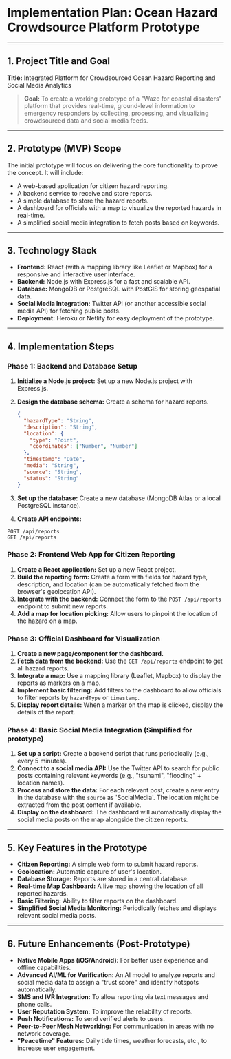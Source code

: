 # Implementation Plan: Ocean Hazard Crowdsource Platform Prototype

---

## 1. Project Title and Goal

**Title:** Integrated Platform for Crowdsourced Ocean Hazard Reporting and Social Media Analytics

> **Goal:** To create a working prototype of a "Waze for coastal disasters" platform that provides real-time, ground-level information to emergency responders by collecting, processing, and visualizing crowdsourced data and social media feeds.

---

## 2. Prototype (MVP) Scope

The initial prototype will focus on delivering the core functionality to prove the concept. It will include:

* A web-based application for citizen hazard reporting.
* A backend service to receive and store reports.
* A simple database to store the hazard reports.
* A dashboard for officials with a map to visualize the reported hazards in real-time.
* A simplified social media integration to fetch posts based on keywords.

---

## 3. Technology Stack

* **Frontend:** React (with a mapping library like Leaflet or Mapbox) for a responsive and interactive user interface.
* **Backend:** Node.js with Express.js for a fast and scalable API.
* **Database:** MongoDB or PostgreSQL with PostGIS for storing geospatial data.
* **Social Media Integration:** Twitter API (or another accessible social media API) for fetching public posts.
* **Deployment:** Heroku or Netlify for easy deployment of the prototype.

---

## 4. Implementation Steps

### Phase 1: Backend and Database Setup

1. **Initialize a Node.js project:** Set up a new Node.js project with Express.js.
2. **Design the database schema:** Create a schema for hazard reports.

    ```json
    {
      "hazardType": "String",
      "description": "String",
      "location": {
        "type": "Point",
        "coordinates": ["Number", "Number"]
      },
      "timestamp": "Date",
      "media": "String",
      "source": "String",
      "status": "String"
    }
    ```

3. **Set up the database:** Create a new database (MongoDB Atlas or a local PostgreSQL instance).
4. **Create API endpoints:**

```http
POST /api/reports
GET /api/reports
```

### Phase 2: Frontend Web App for Citizen Reporting

1. **Create a React application:** Set up a new React project.
2. **Build the reporting form:** Create a form with fields for hazard type, description, and location (can be automatically fetched from the browser's geolocation API).
3. **Integrate with the backend:** Connect the form to the `POST /api/reports` endpoint to submit new reports.
4. **Add a map for location picking:** Allow users to pinpoint the location of the hazard on a map.

### Phase 3: Official Dashboard for Visualization

1. **Create a new page/component for the dashboard.**
2. **Fetch data from the backend:** Use the `GET /api/reports` endpoint to get all hazard reports.
3. **Integrate a map:** Use a mapping library (Leaflet, Mapbox) to display the reports as markers on a map.
4. **Implement basic filtering:** Add filters to the dashboard to allow officials to filter reports by `hazardType` or `timestamp`.
5. **Display report details:** When a marker on the map is clicked, display the details of the report.

### Phase 4: Basic Social Media Integration (Simplified for prototype)

1. **Set up a script:** Create a backend script that runs periodically (e.g., every 5 minutes).
2. **Connect to a social media API:** Use the Twitter API to search for public posts containing relevant keywords (e.g., "tsunami", "flooding" + location names).
3. **Process and store the data:** For each relevant post, create a new entry in the database with the `source` as 'SocialMedia'. The location might be extracted from the post content if available.
4. **Display on the dashboard:** The dashboard will automatically display the social media posts on the map alongside the citizen reports.

---

## 5. Key Features in the Prototype

* **Citizen Reporting:** A simple web form to submit hazard reports.
* **Geolocation:** Automatic capture of user's location.
* **Database Storage:** Reports are stored in a central database.
* **Real-time Map Dashboard:** A live map showing the location of all reported hazards.
* **Basic Filtering:** Ability to filter reports on the dashboard.
* **Simplified Social Media Monitoring:** Periodically fetches and displays relevant social media posts.

---

## 6. Future Enhancements (Post-Prototype)

* **Native Mobile Apps (iOS/Android):** For better user experience and offline capabilities.
* **Advanced AI/ML for Verification:** An AI model to analyze reports and social media data to assign a "trust score" and identify hotspots automatically.
* **SMS and IVR Integration:** To allow reporting via text messages and phone calls.
* **User Reputation System:** To improve the reliability of reports.
* **Push Notifications:** To send verified alerts to users.
* **Peer-to-Peer Mesh Networking:** For communication in areas with no network coverage.
* **"Peacetime" Features:** Daily tide times, weather forecasts, etc., to increase user engagement.
